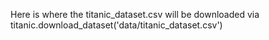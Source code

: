 Here is where the titanic_dataset.csv will be downloaded via titanic.download_dataset('data/titanic_dataset.csv')
